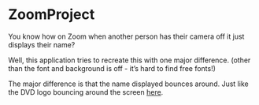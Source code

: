 # ZoomProject
You know how on Zoom when another person has their camera off it just displays their name?

Well, this application tries to recreate this with one major difference. (other than the font and background is off - it’s hard to find free fonts!) 

The major difference is that the name displayed bounces around. Just like the DVD logo bouncing around the screen [here](https://www.youtube.com/watch?v=5mGuCdlCcNM).
